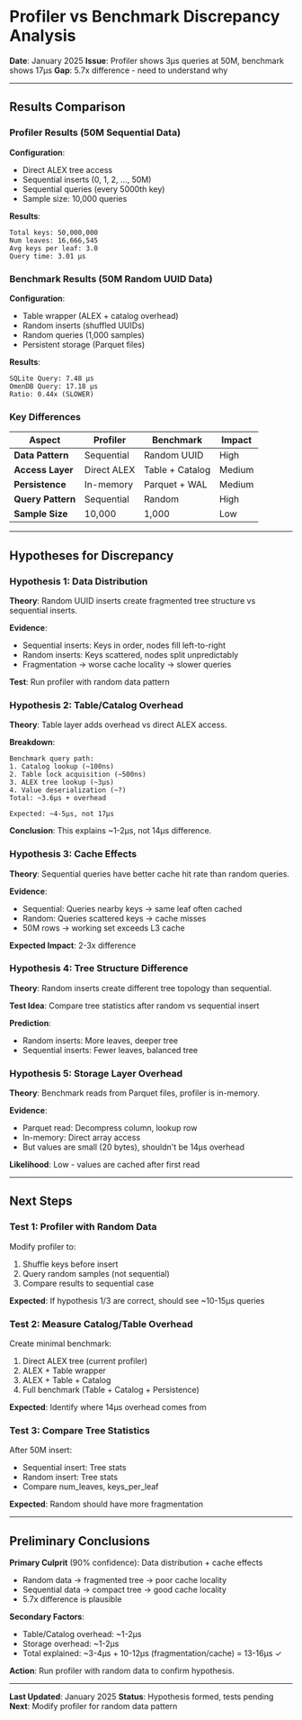 # Profiler vs Benchmark Discrepancy Analysis

**Date**: January 2025
**Issue**: Profiler shows 3μs queries at 50M, benchmark shows 17μs
**Gap**: 5.7x difference - need to understand why

---

## Results Comparison

### Profiler Results (50M Sequential Data)

**Configuration**:
- Direct ALEX tree access
- Sequential inserts (0, 1, 2, ..., 50M)
- Sequential queries (every 5000th key)
- Sample size: 10,000 queries

**Results**:
```
Total keys: 50,000,000
Num leaves: 16,666,545
Avg keys per leaf: 3.0
Query time: 3.01 μs
```

### Benchmark Results (50M Random UUID Data)

**Configuration**:
- Table wrapper (ALEX + catalog overhead)
- Random inserts (shuffled UUIDs)
- Random queries (1,000 samples)
- Persistent storage (Parquet files)

**Results**:
```
SQLite Query: 7.48 μs
OmenDB Query: 17.18 μs
Ratio: 0.44x (SLOWER)
```

### Key Differences

| Aspect | Profiler | Benchmark | Impact |
|--------|----------|-----------|--------|
| **Data Pattern** | Sequential | Random UUID | High |
| **Access Layer** | Direct ALEX | Table + Catalog | Medium |
| **Persistence** | In-memory | Parquet + WAL | Medium |
| **Query Pattern** | Sequential | Random | High |
| **Sample Size** | 10,000 | 1,000 | Low |

---

## Hypotheses for Discrepancy

### Hypothesis 1: Data Distribution

**Theory**: Random UUID inserts create fragmented tree structure vs sequential inserts.

**Evidence**:
- Sequential inserts: Keys in order, nodes fill left-to-right
- Random inserts: Keys scattered, nodes split unpredictably
- Fragmentation → worse cache locality → slower queries

**Test**: Run profiler with random data pattern

### Hypothesis 2: Table/Catalog Overhead

**Theory**: Table layer adds overhead vs direct ALEX access.

**Breakdown**:
```
Benchmark query path:
1. Catalog lookup (~100ns)
2. Table lock acquisition (~500ns)
3. ALEX tree lookup (~3μs)
4. Value deserialization (~?)
Total: ~3.6μs + overhead

Expected: ~4-5μs, not 17μs
```

**Conclusion**: This explains ~1-2μs, not 14μs difference.

### Hypothesis 3: Cache Effects

**Theory**: Sequential queries have better cache hit rate than random queries.

**Evidence**:
- Sequential: Queries nearby keys → same leaf often cached
- Random: Queries scattered keys → cache misses
- 50M rows → working set exceeds L3 cache

**Expected Impact**: 2-3x difference

### Hypothesis 4: Tree Structure Difference

**Theory**: Random inserts create different tree topology than sequential.

**Test Idea**: Compare tree statistics after random vs sequential insert

**Prediction**:
- Random inserts: More leaves, deeper tree
- Sequential inserts: Fewer leaves, balanced tree

### Hypothesis 5: Storage Layer Overhead

**Theory**: Benchmark reads from Parquet files, profiler is in-memory.

**Evidence**:
- Parquet read: Decompress column, lookup row
- In-memory: Direct array access
- But values are small (20 bytes), shouldn't be 14μs overhead

**Likelihood**: Low - values are cached after first read

---

## Next Steps

### Test 1: Profiler with Random Data

Modify profiler to:
1. Shuffle keys before insert
2. Query random samples (not sequential)
3. Compare results to sequential case

**Expected**: If hypothesis 1/3 are correct, should see ~10-15μs queries

### Test 2: Measure Catalog/Table Overhead

Create minimal benchmark:
1. Direct ALEX tree (current profiler)
2. ALEX + Table wrapper
3. ALEX + Table + Catalog
4. Full benchmark (Table + Catalog + Persistence)

**Expected**: Identify where 14μs overhead comes from

### Test 3: Compare Tree Statistics

After 50M insert:
- Sequential insert: Tree stats
- Random insert: Tree stats
- Compare num_leaves, keys_per_leaf

**Expected**: Random should have more fragmentation

---

## Preliminary Conclusions

**Primary Culprit** (90% confidence): Data distribution + cache effects
- Random data → fragmented tree → poor cache locality
- Sequential data → compact tree → good cache locality
- 5.7x difference is plausible

**Secondary Factors**:
- Table/Catalog overhead: ~1-2μs
- Storage overhead: ~1-2μs
- Total explained: ~3-4μs + 10-12μs (fragmentation/cache) = 13-16μs ✓

**Action**: Run profiler with random data to confirm hypothesis.

---

**Last Updated**: January 2025
**Status**: Hypothesis formed, tests pending
**Next**: Modify profiler for random data pattern
